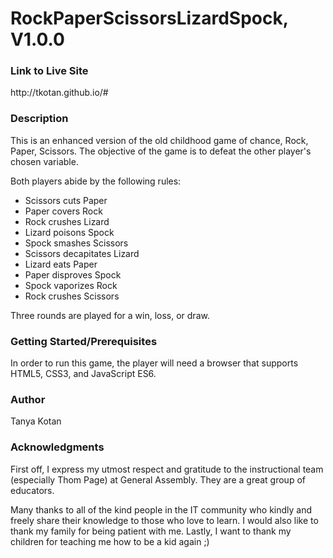 <h1>RockPaperScissorsLizardSpock, V1.0.0</h1>

<h3>Link to Live Site</h3>
http://tkotan.github.io/#

<h3>Description</h3>

This is an enhanced version of the old childhood game of chance, Rock, Paper, Scissors.  The objective of the game is to defeat the other player's chosen variable.  

Both players abide by the following rules:

<ul>
<li>Scissors cuts Paper</li>
<li>Paper covers Rock</li>
<li>Rock crushes Lizard</li>
<li>Lizard poisons Spock</li>
<li>Spock smashes Scissors</li>
<li>Scissors decapitates Lizard</li>
<li>Lizard eats Paper</li>
<li>Paper disproves Spock</li>
<li>Spock vaporizes Rock</li>
<li>Rock crushes Scissors</li>
</ul>

Three rounds are played for a win, loss, or draw.


<h3>Getting Started/Prerequisites</h3>

In order to run this game, the player will need a browser that supports HTML5, CSS3, and JavaScript ES6.


<h3>Author</h3>

Tanya Kotan 


<h3>Acknowledgments</h3>

First off, I express my utmost respect and gratitude to the instructional team (especially Thom Page) at General Assembly.  They are a great group of educators.

Many thanks to all of the kind people in the IT community who kindly and freely share their knowledge to those who love to learn.  I would also like to thank my family for being patient with me.  Lastly, I want to thank my children for teaching me how to be a kid again ;)
